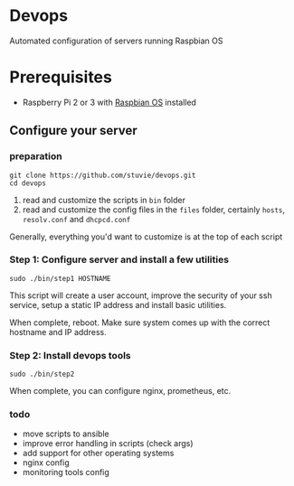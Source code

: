 # Devops

Automated configuration of servers running Raspbian OS

# Prerequisites

* Raspberry Pi 2 or 3 with [Raspbian OS](https://www.raspberrypi.org/downloads/raspbian/) installed

## Configure your server

### preparation
```
git clone https://github.com/stuvie/devops.git
cd devops
```

1. read and customize the scripts in ``bin`` folder
1. read and customize the config files in the ``files`` folder,
certainly ``hosts``, ``resolv.conf`` and ``dhcpcd.conf``

Generally, everything you'd want to customize is at the top of each script

### Step 1: Configure server and install a few utilities
```
sudo ./bin/step1 HOSTNAME
```
This script will create a user account, improve the security of your ssh service, setup a static IP address and install basic utilities.

When complete, reboot. Make sure system comes up with the correct hostname and IP address.

### Step 2: Install devops tools
```
sudo ./bin/step2
```
When complete, you can configure nginx, prometheus, etc.

### todo

* move scripts to ansible
* improve error handling in scripts (check args)
* add support for other operating systems
* nginx config
* monitoring tools config
